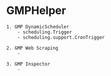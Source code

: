 # GMPHelper
    1. GMP DynamicScheduler
        - scheduling.Trigger
        - scheduling.support.CronTrigger
        
    2. GMP Web Scraping
        - 
        
    3. GMP Inspector
        - 
